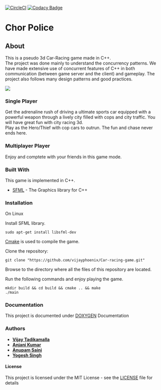 [![CircleCI](https://circleci.com/gh/IITH-SBJoshi/concurrency-11/tree/master.svg?style=svg&circle-token=fc42038411754d10acd3f32cda550437496725e6)](https://circleci.com/gh/IITH-SBJoshi/concurrency-11/tree/master)
[![Codacy Badge](https://api.codacy.com/project/badge/Grade/95ef8ecf89714166963cbe3484e37961)](https://www.codacy.com?utm_source=github.com&amp;utm_medium=referral&amp;utm_content=vijayphoenix/Car-racing-game&amp;utm_campaign=Badge_Grade)

# Chor Police 

## About  

This is a pseudo 3d Car-Racing game made in C++. <br>
The project was done mainly to understand the concurrency patterns. We have made extensive use of concurrent features of C++ in both communication (between game server and the client) and gameplay. The project also follows many design patterns and good practices.
 
![](Gameplay.gif)

### Single Player  
Get the adrenaline rush of driving a ultimate sports car equipped with a powerful weapon through a lively city filled with cops and city traffic. You will have great fun with city racing 3d.  
Play as the Hero/Thief with cop cars to outrun. The fun and chase never ends here.  

### Multiplayer Player  
Enjoy and comptete with your friends in this game mode.  

### Built With  

This game is implemented in C++.  
* [SFML](https://www.sfml-dev.org/) - The Graphics library for C++  

### Installation 

On Linux  

Install SFML library.  

```
sudo apt-get install libsfml-dev  
```
[Cmake](https://cmake.org/) is used to compile the game. 

Clone the repository:	
```
git clone "https://github.com/vijayphoenix/Car-racing-game.git"
```

Browse to the directory where all the files of this repository are located.  

Run the following commands and enjoy playing the game.  

```
mkdir build && cd build && cmake .. && make  
./main  
```

### Documentation  

This project is documented under  [DOXYGEN](http://www.doxygen.nl/)  Documentation  

### Authors  

* [**Vijay Tadikamalla**](https://github.com/vijayphoenix)  
* [**Anjani Kumar**](https://github.com/anjani-1)  
* [**Anupam Saini**](https://github.com/anupamsaini98)  
* [**Yogesh Singh**](https://github.com/yo5sh)  

#### License  

This project is licensed under the MIT License - see the [LICENSE](LICENSE) file for details  

